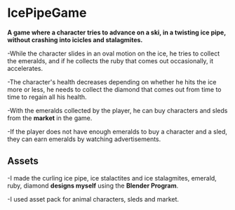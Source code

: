 # IcePipeGame
**A game where a character tries to advance on a ski, in a twisting ice pipe, without crashing into icicles and stalagmites.**  

-While the character slides in an oval motion on the ice, he tries to collect the emeralds, and if he collects the ruby ​​that comes out occasionally, it accelerates. 

-The character's health decreases depending on whether he hits the ice more or less, he needs to collect the diamond that comes out from time to time to regain all his health.  

-With the emeralds collected by the player, he can buy characters and sleds from the **market** in the game. 

-If the player does not have enough emeralds to buy a character and a sled, they can earn emeralds by watching advertisements.  

## Assets

-I made the curling ice pipe, ice stalactites and ice stalagmites, emerald, ruby, diamond **designs myself** using the **Blender Program**.

-I used asset pack for animal characters, sleds and market.
